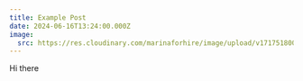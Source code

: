 ```yaml
---
title: Example Post
date: 2024-06-16T13:24:00.000Z
image:
  src: https://res.cloudinary.com/marinaforhire/image/upload/v1717518001/BCFG_New_Coyote_Infographic_2024_PNG_g4t9ck.png
---
```

Hi there
